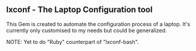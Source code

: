 lxconf - The Laptop Configuration tool
---

This Gem is created to automate the configuration process
of a laptop. It's currently only customised to my needs but
could be generalized.

NOTE: Yet to do "Ruby" counterpart of "lxconf-bash".
